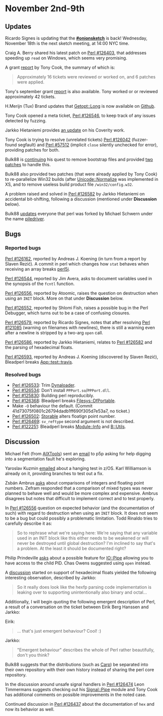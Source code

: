 # November 2nd-9th

## Updates

Ricardo Signes is updating that the
[**#onionsketch**](http://www.nntp.perl.org/group/perl.perl5.porters/184115)
is back! Wednesday, November 18th is the next sketch meeting, at 14:00 NYC
time.

Craig A. Berry shared his latest patch on
[Perl #126403](https://rt.perl.org/Public/Bug/Display.html?id=126403),
that addresses speeding up `read` on Windows, which seems very promising.

A grant
[report](http://www.nntp.perl.org/group/perl.perl5.porters/232353)
by Tony Cook, the summary of which is:

> Approximately 16 tickets were reviewed or worked on, and 6 patches
> were applied.

Tony's september grant
[report](http://www.nntp.perl.org/group/perl.perl5.porters/232354) is
also available. Tony worked or or reviewed approximately 42 tickets.

H.Merijn (Tux) Brand updates that
[Getopt::Long](https://metacpan.org/pod/Getopt::Long) is now available
on [Github](https://github.com/sciurius/perl-Getopt-Long).

Tony Cook opened a meta ticket,
[Perl #126546](https://rt.perl.org/Public/Bug/Display.html?id=126546),
to keep track of any issues detected by fuzzing.

Jarkko Hietaniemi provides
[an update](http://www.nntp.perl.org/group/perl.perl5.porters/232395)
on his Coverity work.

Tony Cook is trying to resolve (unrelated tickets)
[Perl #126042](https://rt.perl.org/Ticket/Display.html?id=126042)
(fuzzer-found segfault)
and
[Perl #57512](https://rt.perl.org/Ticket/Display.html?id=57512)
(implicit `close` silently unchecked for error),
providing patches for both.

Bulk88 is
[continuing](http://www.nntp.perl.org/group/perl.perl5.porters/232352)
his quest to remove bootstrap files and provided
[two patches](http://www.nntp.perl.org/group/perl.perl5.porters/232416)
to handle this.

Bulk88 also provided two patches (that were already applied by
Tony Cook) to re-parallelize Win32 builds (after
[Unicode::Normalize](https://metacpan.org/pod/Unicode::Normalize) was
implemented in XS, and to remove useless build product file
`/win32/config.w32`.

A problem raised and solved in
[Perl #126582](https://rt.perl.org/Ticket/Display.html?id=126582)
by Jarkko Hietaniemi on accidental bit-shifting, following a
discussion (mentioned under **Discussion** below).

Bulk88
[updates](http://www.nntp.perl.org/group/perl.perl5.porters/232464)
everyone that perl was forked by Michael Schwern under the name
[piledriver](https://github.com/evalEmpire/piledriver/blob/master/README.md).

## Bugs

### Reported bugs

[Perl #126162](https://rt.perl.org/Ticket/Display.html?id=126162),
reported by Andreas J. Koening (in turn from a report by Slaven
Rezić). A commit in perl which changes how `stat` behaves when
receiving an array breaks
[perl5i](https://metacpan.org/pod/perl5i).

[Perl #126544](https://rt.perl.org/Ticket/Display.html?id=126544),
reported by Jim Avera, asks to document variables used in the
synopsis of the `fcntl` function.

[Perl #126556](https://rt.perl.org/Ticket/Display.html?id=126556),
reported by Atoomic, raises the question on destruction when using
an `INIT` block. More on that under **Discussion** below.

[Perl #126552](https://rt.perl.org/Ticket/Display.html?id=126552),
reported by Shlomi Fish, raises a possible bug in the Perl Debugger,
which turns out to be a case of confusing closures.

[Perl #126579](https://rt.perl.org/Ticket/Display.html?id=126579),
reported by Ricardo Signes, notes that after resolving
[Perl #121085](https://rt.perl.org/Ticket/Display.html?id=121085)
(warning on filenames with newlines), there is still a warning
even after a newline is stripped by a two-arg `open` call.

[Perl #126586](https://rt.perl.org/Ticket/Display.html?id=126586),
reported by Jarkko Hietaniemi, relates to
[Perl #126582](https://rt.perl.org/Ticket/Display.html?id=126582)
and the parsing of hexadecimal floats.

[Perl #126593](https://rt.perl.org/Ticket/Display.html?id=126593),
reported by Andreas J. Koening (discovered by Slaven Rezić),
Bleadperl breaks
[App::test::travis](https://metacpan.org/pod/App::test::travis).

### Resolved bugs

* [Perl #126533](https://rt.perl.org/Ticket/Display.html?id=126533):
  Trim [Dynaloader](https://metacpan.org/pod/Dynaloader).
* [Perl #126534](https://rt.perl.org/Ticket/Display.html?id=126534):
  Don't install `PPPort.so`/`PPPort.dll`.
* [Perl #125830](https://rt.perl.org/Ticket/Display.html?id=125830):
  Building perl reproducibly.
* [Perl #126368](https://rt.perl.org/Ticket/Display.html?id=126368):
  Bleadperl breaks
  [Filesys::DfPortable](https://metacpan.org/pod/Filesys::DfPortable).
* Make `-O` behaviour the default.
  (Commit 41d73075f0801c26794dadb1ff690f305d7e53a7, no ticket.)
* [Perl #126502](https://rt.perl.org/Ticket/Display.html?id=126502):
  [Storable](https://metacpan.org/pod/Storable) alters floatign point
  number.
* [Perl #126469](https://rt.perl.org/Ticket/Display.html?id=126469):
  `sv_reftype` second argument is not described.
* [Perl #122251](https://rt.perl.org/Ticket/Display.html?id=122251):
  Bleadperl breaks
  [Module::Info](https://metacpan.org/pod/Module::Info) and
  [B::Utils](https://metacpan.org/pod/B::Utils).

## Discussion

Michael Felt (from [AIXTools](http://www.aixtools.net/)) sent an
[email](http://www.nntp.perl.org/group/perl.perl5.porters/232408)
to p5p asking for help digging into a segmentation fault he's
exploring.

Yaroslav Kuzmin
[emailed](http://www.nntp.perl.org/group/perl.perl5.porters/232383)
about a hanging test in z/OS. Karl Williamson is already on it,
providing branches to test out a fix.

Zsbán Ambrus
[asks](http://www.nntp.perl.org/group/perl.perl5.porters/232426)
about comparisons of integers and floating point numbers. Zefram
responded that a comparison of mixed types was never planned to
behave well and would be more complex and expensive. Ambrus
disagrees but notes that difficult to implement correct and to
test properly.

In
[Perl #126556](https://rt.perl.org/Ticket/Display.html?id=126556)
question on expected behavior (and the documentation of such)
with regard to destruction when using an `INIT` block. It does not
seem to be a bug but could possibly a problematic limitation. Todd
Rinaldo tries to carefully describe it as:

> So to rephrase what we're saying here: We're saying that any
> variable used in an INIT block like this either needs to be
> weakened or will never be destroyed until global destruction?
> I'm inclined to say that's a problem. At the least it should be
> documented right?

Philip Prindeville
[asks](http://www.nntp.perl.org/group/perl.perl5.porters/232441)
about a possible feature for
[IO::Pipe](https://metacpan.org/pod/IO::Pipe) allowing you to
have access to the child PID. Chas Owens suggested using `open`
instead.

A
[discussion](https://rt.perl.org/Public/Bug/Display.html?id=122219)
started on support of hexadecimal floats yielded the following
interesting observation, described by Jarkko:

> So it really does look like the hexfp parsing code
> implementation is leaking over to supporting unintentionally
> also binary and octal...

Additionally, I will begin quoting the following emergent
description of Perl, a result of a conversation on the ticket
between Eirik Berg Hanssen and Jarkko:

Eirik:

> ... that's just emergent behaviour?
> Cool! :)

Jarkko:

> "Emergent behaviour" describes the whole of Perl rather beautifully,
> don't you think?

Bulk88 suggests that the distributions (such as
[Carp](https://metacpan.org/pod/Carp)) be separated into their own
repository with their own history instead of sharing the perl core
repository.

In the discussion around unsafe signal handlers in
[Perl #126474](https://rt.perl.org/Public/Bug/Display.html?id=126474)
Leon Timmermans suggests checking out his
[Signal::Pipe](https://github.com/Leont/signal-pipe) module and Tony
Cook has additional comments on possible improvements in the noted
case.

Continued discussion in
[Perl #126437](https://rt.perl.org/Public/Bug/Display.html?id=126437)
about the documentation of `hex` and now its behavior as well.

